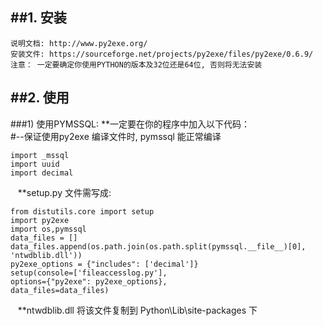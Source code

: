 ##1. 安装
----------
    说明文档: http://www.py2exe.org/  
    安装文件: https://sourceforge.net/projects/py2exe/files/py2exe/0.6.9/  
    注意： 一定要确定你使用PYTHON的版本及32位还是64位, 否则将无法安装  
##2. 使用
----------
###1)   使用PYMSSQL:
    **一定要在你的程序中加入以下代码：  
    #--保证使用py2exe 编译文件时, pymssql 能正常编译  
    
    import _mssql  
    import uuid  
    import decimal  
    
    **setup.py 文件需写成:  
    
    from distutils.core import setup  
    import py2exe  
    import os,pymssql  
    data_files = []  
    data_files.append(os.path.join(os.path.split(pymssql.__file__)[0], 'ntwdblib.dll'))  
    py2exe_options = {"includes": ['decimal']}  
    setup(console=['fileaccesslog.py'],   
    options={"py2exe": py2exe_options},   
    data_files=data_files)  
    
    **ntwdblib.dll 将该文件复制到 Python\Lib\site-packages 下
